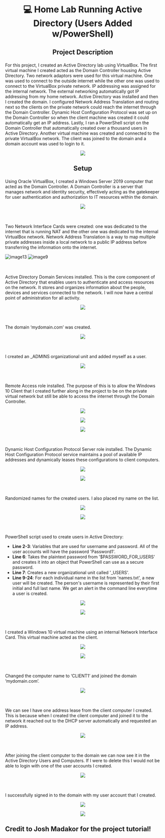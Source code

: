 <h1> <p align="center"> 💻 Home Lab Running Active Directory (Users Added w/PowerShell) </p> </h1>


<h2> <p align="center"> Project Description </p> </h2>
For this project, I created an Active Directory lab using VirtualBox. The first virtual machine I created acted as the Domain Controller housing Active Directory. Two network adaptors were used for this virtual machine. One was used to connect to the outside internet while the other one was used to connect to the VirtualBox private network. IP addressing was assigned for the internal network. The external networking automatically got IP addressing from my home network. Active Directory was installed and then I created the domain. I configured Network Address Translation and routing next so the clients on the private network could reach the internet through the Domain Controller. Dynamic Host Configuration Protocol was set up on the Domain Controller so when the client machine was created it could automatically get an IP address. Lastly, I ran a PowerShell script on the Domain Controller that automatically created over a thousand users in Active Directory. Another virtual machine was created and connected to the private VirtualBox network. The client was joined to the domain and a domain account was used to login to it.   

<p align="center">
<img src="https://github.com/markach151/HomeLabActiveDirectory/assets/84886088/ff7ef5e2-d050-4543-ba0a-0496b2e836ee"> 
</p>

<h2> <p align="center"> Setup </p> </h2>
Using Oracle VirtualBox, I created a Windows Server 2019 computer that acted as the Domain Controller. A Domain Controller is a server that manages network and identity security, effectively acting as the gatekeeper for user authentication and authorization to IT resources within the domain. 

<p align="center">
<img src="https://github.com/markach151/HomeLabActiveDirectory/assets/84886088/35fbd29a-9bd3-47cb-bdd1-e18433ce59eb"> 
</p>
 
<br></br>
Two Network Interface Cards were created: one was dedicated to the internet that is running NAT and the other one was dedicated to the internal VirtualBox network. Network Address Translation is a way to map multiple private addresses inside a local network to a public IP address before transferring the information onto the internet.

![image13](https://github.com/markach151/HomeLabActiveDirectory/assets/84886088/dc231875-d559-4035-818b-a7d068566bec) ![image9](https://github.com/markach151/HomeLabActiveDirectory/assets/84886088/d4e91276-26b2-4e7a-8c88-6fa5ccb3b6da)

<br></br>
Active Directory Domain Services installed. This is the core component of Active Directory that enables users to authenticate and access resources on the network. It stores and organizes information about the people, devices and services connected to the network. I will now have a central point of administration for all activity.

<p align="center">
<img src="https://github.com/markach151/HomeLabActiveDirectory/assets/84886088/35400c87-4fd5-4d25-8d9e-07e21d287979"> 
</p>

<br></br>
The domain ‘mydomain.com’ was created.

<p align="center">
<img src="https://github.com/markach151/HomeLabActiveDirectory/assets/84886088/5c92d67d-f684-4d87-96cb-1cf044bcc374"> 
</p>

<br></br>
I created an _ADMINS organizational unit and added myself as a user.

<p align="center">
<img src="https://github.com/markach151/HomeLabActiveDirectory/assets/84886088/b291cd23-5ea0-46d3-8b92-0c1c08f7f4ba"> 
</p>

<br></br>
Remote Access role installed. The purpose of this is to allow the Windows 10 Client that I created further along in the project to be on the private virtual network but still be able to access the internet through the Domain Controller. 

<p align="center">
<img src="https://github.com/markach151/HomeLabActiveDirectory/assets/84886088/66fa0f89-ab9e-4002-87dd-496e3bec4009"> 
</p>
<p align="center">
<img src="https://github.com/markach151/HomeLabActiveDirectory/assets/84886088/9211d685-096a-4ac4-bc9c-08b6931d4637"> 
</p>
<p align="center">
<img src="https://github.com/markach151/HomeLabActiveDirectory/assets/84886088/61aadf5f-18a9-4795-8991-4b26c9588dee"> 
</p>

<br></br>
Dynamic Host Configuration Protocol Server role installed. The Dynamic Host Configuration Protocol service maintains a pool of available IP addresses and dynamically leases these configurations to client computers. 

<p align="center">
<img src="https://github.com/markach151/HomeLabActiveDirectory/assets/84886088/1d81c286-20b4-470d-a2df-1d014cddd2e9"> 
</p>
<p align="center">
<img src="https://github.com/markach151/HomeLabActiveDirectory/assets/84886088/2e9635a7-faff-4aef-a4dc-c350de4667f4"> 
</p>

<br></br>
Randomized names for the created users. I also placed my name on the list.

<p align="center">
<img src="https://github.com/markach151/HomeLabActiveDirectory/assets/84886088/5b326011-fbee-4062-85bd-07d07cc499bc"> 
</p>
<p align="center">
<img src="https://github.com/markach151/HomeLabActiveDirectory/assets/84886088/c7861ccd-86f7-4923-b496-57eb245d422a"> 
</p>

<br></br>
PowerShell script used to create users in Active Directory:
* **Line 2-3**: Variables that are used for username and password. All of the user accounts will have the password 'Password1'.
* **Line 6**: Takes the plaintext password from '$PASSWORD_FOR_USERS' and creates it into an object that PowerShell can use as a secure password.
* **Line 7**: Creates a new organizational unit called '_USERS'.
* **Line 9-24**: For each individual name in the list from 'names.txt', a new user will be created. The person's username is represented by their first initial and full last name. We get an alert in the command line everytime a user is created.   

<p align="center">
<img src="https://github.com/markach151/HomeLabActiveDirectory/assets/84886088/1aed81d5-0f39-426a-90d9-b360a8d907b9"> 
</p>
<p align="center">
<img src="https://github.com/markach151/HomeLabActiveDirectory/assets/84886088/5989ca1b-1bd2-4897-8de2-ac023b2e52ad"> 
</p>

<br></br>
I created a Windows 10 virtual machine using an internal Network Interface Card. This virtual machine acted as the client. 

<p align="center">
<img src="https://github.com/markach151/HomeLabActiveDirectory/assets/84886088/c9bfc80a-3161-4044-97b4-52bc69e14cd2"> 
</p>
<p align="center">
<img src="https://github.com/markach151/HomeLabActiveDirectory/assets/84886088/a0550521-b114-45df-8618-a39e25e9c9c9"> 
</p>

<br></br>
Changed the computer name to ‘CLIENT1’ and joined the domain ‘mydomain.com’.

<p align="center">
<img src="https://github.com/markach151/HomeLabActiveDirectory/assets/84886088/434ff631-ec95-4239-b83c-1799a9b65f7d"> 
</p>

<br></br>
We can see I have one address lease from the client computer I created. This is because when I created the client computer and joined it to the network it reached out to the DHCP server automatically and requested an IP address.     

<p align="center">
<img src="https://github.com/markach151/HomeLabActiveDirectory/assets/84886088/dd22c0f3-0edc-4584-91bb-aa571c821f11"> 
</p>

<br></br>
After joining the client computer to the domain we can now see it in the Active Directory Users and Computers. If I were to delete this I would not be able to login with one of the user accounts I created.

<p align="center">
<img src="https://github.com/markach151/HomeLabActiveDirectory/assets/84886088/55798a50-0c22-4692-ba5f-f70c59953a40"> 
</p>

<br></br>
I successfully signed in to the domain with my user account that I created.  

<p align="center">
<img src="https://github.com/markach151/HomeLabActiveDirectory/assets/84886088/f88a63d4-0689-45d1-bc31-a95c367065a9"> 
</p>
<p align="center">
<img src="https://github.com/markach151/HomeLabActiveDirectory/assets/84886088/23f88a79-19e0-4783-a965-ac1c57dfa3f5"> 
</p>

## Credit to Josh Madakor for the project tutorial!
